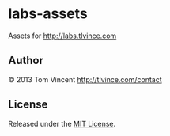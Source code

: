 # labs-assets

Assets for <http://labs.tlvince.com>

## Author

© 2013 Tom Vincent <http://tlvince.com/contact>

## License

Released under the [MIT License](http://onarray.mit-license.org).
